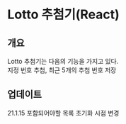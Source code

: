 # Lotto 추첨기(React)

## 개요

Lotto 추첨기는 다음의 기능을 가지고 있다.<br>
지정 번호 추첨, 최근 5개의 추첨 번호 저장<br>

## 업데이트

21.1.15
포함되어야할 목록 초기화 시점 변경
